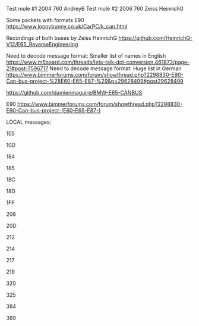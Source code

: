
Test mule #1 2004 760 AndreyB
Test mule #2 2006 760 Zeiss HeinrichG

Some packets with formats E90 https://www.loopybunny.co.uk/CarPC/k_can.html

Recordings of both buses by Zeiss HeinrichG https://github.com/HeinrichG-V12/E65_ReverseEngineering


Need to decode message format: Smaller list of names in English https://www.m5board.com/threads/lets-talk-dct-conversion.461873/page-21#post-7596717
Need to decode message format: Huge list in German https://www.bimmerforums.com/forum/showthread.php?2298830-E90-Can-bus-project-%28E60-E65-E87-%29&p=29628499#post29628499




https://github.com/damienmaguire/BMW-E65-CANBUS




E90 https://www.bimmerforums.com/forum/showthread.php?2298830-E90-Can-bus-project-(E60-E65-E87-)



LOCAL messages:

 105

 10D

 184

 185

 18C

 18D

 1FF

 208

 20D

 212

 214

 217

 219

 320

 325

 384

 389
